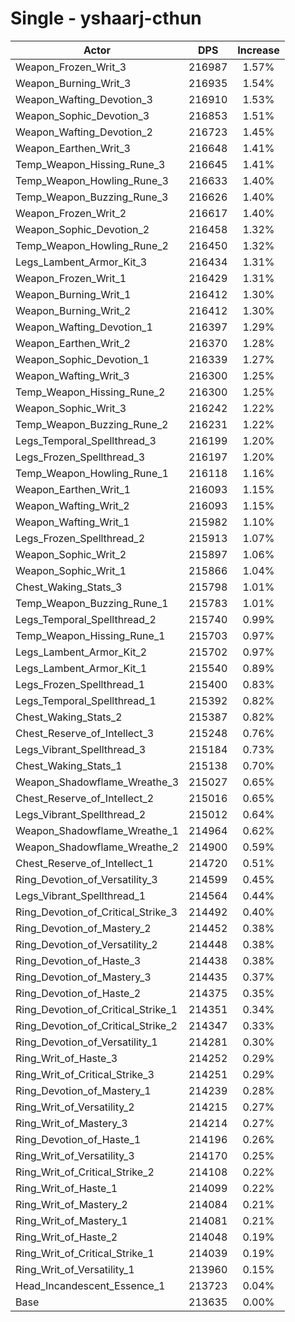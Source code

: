 # Single - yshaarj-cthun
| Actor | DPS | Increase |
|---|:---:|:---:|
|Weapon_Frozen_Writ_3|216987|1.57%|
|Weapon_Burning_Writ_3|216935|1.54%|
|Weapon_Wafting_Devotion_3|216910|1.53%|
|Weapon_Sophic_Devotion_3|216853|1.51%|
|Weapon_Wafting_Devotion_2|216723|1.45%|
|Weapon_Earthen_Writ_3|216648|1.41%|
|Temp_Weapon_Hissing_Rune_3|216645|1.41%|
|Temp_Weapon_Howling_Rune_3|216633|1.40%|
|Temp_Weapon_Buzzing_Rune_3|216626|1.40%|
|Weapon_Frozen_Writ_2|216617|1.40%|
|Weapon_Sophic_Devotion_2|216458|1.32%|
|Temp_Weapon_Howling_Rune_2|216450|1.32%|
|Legs_Lambent_Armor_Kit_3|216434|1.31%|
|Weapon_Frozen_Writ_1|216429|1.31%|
|Weapon_Burning_Writ_1|216412|1.30%|
|Weapon_Burning_Writ_2|216412|1.30%|
|Weapon_Wafting_Devotion_1|216397|1.29%|
|Weapon_Earthen_Writ_2|216370|1.28%|
|Weapon_Sophic_Devotion_1|216339|1.27%|
|Weapon_Wafting_Writ_3|216300|1.25%|
|Temp_Weapon_Hissing_Rune_2|216300|1.25%|
|Weapon_Sophic_Writ_3|216242|1.22%|
|Temp_Weapon_Buzzing_Rune_2|216231|1.22%|
|Legs_Temporal_Spellthread_3|216199|1.20%|
|Legs_Frozen_Spellthread_3|216197|1.20%|
|Temp_Weapon_Howling_Rune_1|216118|1.16%|
|Weapon_Earthen_Writ_1|216093|1.15%|
|Weapon_Wafting_Writ_2|216093|1.15%|
|Weapon_Wafting_Writ_1|215982|1.10%|
|Legs_Frozen_Spellthread_2|215913|1.07%|
|Weapon_Sophic_Writ_2|215897|1.06%|
|Weapon_Sophic_Writ_1|215866|1.04%|
|Chest_Waking_Stats_3|215798|1.01%|
|Temp_Weapon_Buzzing_Rune_1|215783|1.01%|
|Legs_Temporal_Spellthread_2|215740|0.99%|
|Temp_Weapon_Hissing_Rune_1|215703|0.97%|
|Legs_Lambent_Armor_Kit_2|215702|0.97%|
|Legs_Lambent_Armor_Kit_1|215540|0.89%|
|Legs_Frozen_Spellthread_1|215400|0.83%|
|Legs_Temporal_Spellthread_1|215392|0.82%|
|Chest_Waking_Stats_2|215387|0.82%|
|Chest_Reserve_of_Intellect_3|215248|0.76%|
|Legs_Vibrant_Spellthread_3|215184|0.73%|
|Chest_Waking_Stats_1|215138|0.70%|
|Weapon_Shadowflame_Wreathe_3|215027|0.65%|
|Chest_Reserve_of_Intellect_2|215016|0.65%|
|Legs_Vibrant_Spellthread_2|215012|0.64%|
|Weapon_Shadowflame_Wreathe_1|214964|0.62%|
|Weapon_Shadowflame_Wreathe_2|214900|0.59%|
|Chest_Reserve_of_Intellect_1|214720|0.51%|
|Ring_Devotion_of_Versatility_3|214599|0.45%|
|Legs_Vibrant_Spellthread_1|214564|0.44%|
|Ring_Devotion_of_Critical_Strike_3|214492|0.40%|
|Ring_Devotion_of_Mastery_2|214452|0.38%|
|Ring_Devotion_of_Versatility_2|214448|0.38%|
|Ring_Devotion_of_Haste_3|214438|0.38%|
|Ring_Devotion_of_Mastery_3|214435|0.37%|
|Ring_Devotion_of_Haste_2|214375|0.35%|
|Ring_Devotion_of_Critical_Strike_1|214351|0.34%|
|Ring_Devotion_of_Critical_Strike_2|214347|0.33%|
|Ring_Devotion_of_Versatility_1|214281|0.30%|
|Ring_Writ_of_Haste_3|214252|0.29%|
|Ring_Writ_of_Critical_Strike_3|214251|0.29%|
|Ring_Devotion_of_Mastery_1|214239|0.28%|
|Ring_Writ_of_Versatility_2|214215|0.27%|
|Ring_Writ_of_Mastery_3|214214|0.27%|
|Ring_Devotion_of_Haste_1|214196|0.26%|
|Ring_Writ_of_Versatility_3|214170|0.25%|
|Ring_Writ_of_Critical_Strike_2|214108|0.22%|
|Ring_Writ_of_Haste_1|214099|0.22%|
|Ring_Writ_of_Mastery_2|214084|0.21%|
|Ring_Writ_of_Mastery_1|214081|0.21%|
|Ring_Writ_of_Haste_2|214048|0.19%|
|Ring_Writ_of_Critical_Strike_1|214039|0.19%|
|Ring_Writ_of_Versatility_1|213960|0.15%|
|Head_Incandescent_Essence_1|213723|0.04%|
|Base|213635|0.00%|

